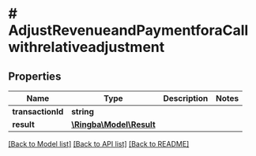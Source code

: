 # # AdjustRevenueandPaymentforaCallwithrelativeadjustment

## Properties

Name | Type | Description | Notes
------------ | ------------- | ------------- | -------------
**transactionId** | **string** |  |
**result** | [**\Ringba\Model\Result**](Result.md) |  |

[[Back to Model list]](../../README.md#models) [[Back to API list]](../../README.md#endpoints) [[Back to README]](../../README.md)

